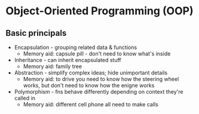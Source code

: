 # Object-Oriented Programming (OOP)

## Basic principals
- Encapsulation - grouping related data & functions
  - Memory aid: capsule pill - don't need to know what's inside
- Inheritance - can inherit encapsulated stuff
  - Memory aid: family tree
- Abstraction - simplify complex ideas; hide unimportant details
  - Memory aid: to drive you need to know how the steering wheel works, but don't need to know how the enigne works
- Polymorphism - fns behave differently depending on context they're called in
  - Memory aid: different cell phone all need to make calls
